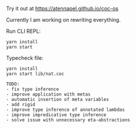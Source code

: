 Try it out at https://atennapel.github.io/coc-os

Currently I am working on rewriting everything.

Run CLI REPL:
```
yarn install
yarn start
```

Typecheck file:
```
yarn install
yarn start lib/nat.coc
```

```
TODO:
- fix type inference
- improve application with metas
- automatic insertion of meta variables
- add rigid
- improve type inference of annotated lambdas
- improve impredicative type inference
- solve issue with unnecessary eta-abstractions
```
